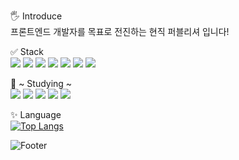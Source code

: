 🖐 Introduce <br>
프론트엔드 개발자를 목표로 전진하는 현직 퍼블리셔 입니다!

✅ Stack <br>
<img src="https://img.shields.io/badge/React-61DAFB?style=flat&logo=React&logoColor=white">
<img src="https://img.shields.io/badge/JavaScript-F7DF1E?style=flat&logo=JavaScript&logoColor=white">
<img src="https://img.shields.io/badge/CSS3-1572B6?style=flat&logo=CSS3&logoColor=white">
<img src="https://img.shields.io/badge/HTML5-E34F26?style=flat&logo=HTML5&logoColor=white">
<img src="https://img.shields.io/badge/jQuery-0769AD?style=flat&logo=jQuery&logoColor=white">
<img src="https://img.shields.io/badge/GitHub-181717?style=flat&logo=GitHub&logoColor=white">
<img src="https://img.shields.io/badge/Firebase-FFCA28?style=flat&logo=Firebase&logoColor=white">

📖 ~ Studying ~ <br>
<img src="https://img.shields.io/badge/TypeScript-3178C6?style=flat&logo=TypeScript&logoColor=white">
<img src="https://img.shields.io/badge/Next.js-000000?style=flat&logo=Next.js&logoColor=white">
<img src="https://img.shields.io/badge/Redux-764ABC?style=flat&logo=Redux&logoColor=white">
<img src="https://img.shields.io/badge/Sass-CC6699?style=flat&logo=Sass&logoColor=white">
<img src="https://img.shields.io/badge/styled-components-DB7093?style=flat&logo=styled-components&logoColor=white">

✨ Language <br>
[![Top Langs](https://github-readme-stats.vercel.app/api/top-langs/?username=MakeWayForMe&layout=compact&theme=graywhite&langs_count=4)](https://github.com/anuraghazra/github-readme-stats)


![Footer](https://capsule-render.vercel.app/api?type=waving&color=auto&height=200&section=footer)
